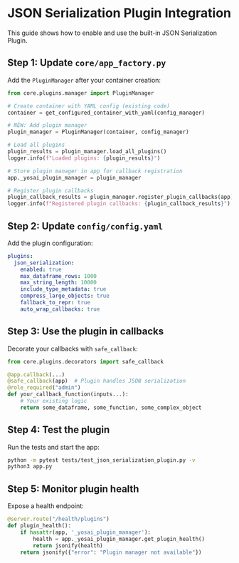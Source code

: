 # JSON Serialization Plugin Integration

This guide shows how to enable and use the built-in JSON Serialization Plugin.

## Step 1: Update `core/app_factory.py`
Add the `PluginManager` after your container creation:

```python
from core.plugins.manager import PluginManager

# Create container with YAML config (existing code)
container = get_configured_container_with_yaml(config_manager)

# NEW: Add plugin manager
plugin_manager = PluginManager(container, config_manager)

# Load all plugins
plugin_results = plugin_manager.load_all_plugins()
logger.info(f"Loaded plugins: {plugin_results}")

# Store plugin manager in app for callback registration
app._yosai_plugin_manager = plugin_manager

# Register plugin callbacks
plugin_callback_results = plugin_manager.register_plugin_callbacks(app)
logger.info(f"Registered plugin callbacks: {plugin_callback_results}")
```

## Step 2: Update `config/config.yaml`
Add the plugin configuration:

```yaml
plugins:
  json_serialization:
    enabled: true
    max_dataframe_rows: 1000
    max_string_length: 10000
    include_type_metadata: true
    compress_large_objects: true
    fallback_to_repr: true
    auto_wrap_callbacks: true
```

## Step 3: Use the plugin in callbacks
Decorate your callbacks with `safe_callback`:

```python
from core.plugins.decorators import safe_callback

@app.callback(...)
@safe_callback(app)  # Plugin handles JSON serialization
@role_required("admin")
def your_callback_function(inputs...):
    # Your existing logic
    return some_dataframe, some_function, some_complex_object
```

## Step 4: Test the plugin
Run the tests and start the app:

```bash
python -m pytest tests/test_json_serialization_plugin.py -v
python3 app.py
```

## Step 5: Monitor plugin health
Expose a health endpoint:

```python
@server.route("/health/plugins")
def plugin_health():
    if hasattr(app, '_yosai_plugin_manager'):
        health = app._yosai_plugin_manager.get_plugin_health()
        return jsonify(health)
    return jsonify({"error": "Plugin manager not available"})
```

